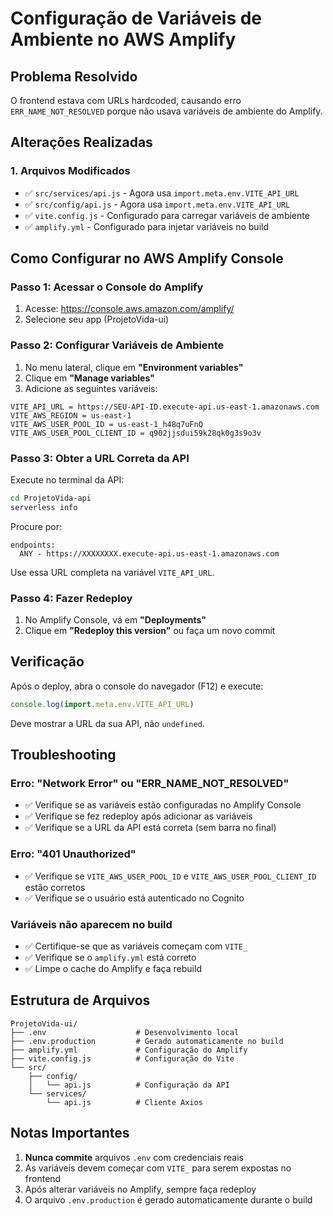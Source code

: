 # Configuração de Variáveis de Ambiente no AWS Amplify

## Problema Resolvido
O frontend estava com URLs hardcoded, causando erro `ERR_NAME_NOT_RESOLVED` porque não usava variáveis de ambiente do Amplify.

## Alterações Realizadas

### 1. Arquivos Modificados
- ✅ `src/services/api.js` - Agora usa `import.meta.env.VITE_API_URL`
- ✅ `src/config/api.js` - Agora usa `import.meta.env.VITE_API_URL`
- ✅ `vite.config.js` - Configurado para carregar variáveis de ambiente
- ✅ `amplify.yml` - Configurado para injetar variáveis no build

## Como Configurar no AWS Amplify Console

### Passo 1: Acessar o Console do Amplify
1. Acesse: https://console.aws.amazon.com/amplify/
2. Selecione seu app (ProjetoVida-ui)

### Passo 2: Configurar Variáveis de Ambiente
1. No menu lateral, clique em **"Environment variables"**
2. Clique em **"Manage variables"**
3. Adicione as seguintes variáveis:

```
VITE_API_URL = https://SEU-API-ID.execute-api.us-east-1.amazonaws.com
VITE_AWS_REGION = us-east-1
VITE_AWS_USER_POOL_ID = us-east-1_h48q7uFnQ
VITE_AWS_USER_POOL_CLIENT_ID = q902jjsdui59k28qk0g3s9o3v
```

### Passo 3: Obter a URL Correta da API
Execute no terminal da API:
```bash
cd ProjetoVida-api
serverless info
```

Procure por:
```
endpoints:
  ANY - https://XXXXXXXX.execute-api.us-east-1.amazonaws.com
```

Use essa URL completa na variável `VITE_API_URL`.

### Passo 4: Fazer Redeploy
1. No Amplify Console, vá em **"Deployments"**
2. Clique em **"Redeploy this version"** ou faça um novo commit

## Verificação

Após o deploy, abra o console do navegador (F12) e execute:
```javascript
console.log(import.meta.env.VITE_API_URL)
```

Deve mostrar a URL da sua API, não `undefined`.

## Troubleshooting

### Erro: "Network Error" ou "ERR_NAME_NOT_RESOLVED"
- ✅ Verifique se as variáveis estão configuradas no Amplify Console
- ✅ Verifique se fez redeploy após adicionar as variáveis
- ✅ Verifique se a URL da API está correta (sem barra no final)

### Erro: "401 Unauthorized"
- ✅ Verifique se `VITE_AWS_USER_POOL_ID` e `VITE_AWS_USER_POOL_CLIENT_ID` estão corretos
- ✅ Verifique se o usuário está autenticado no Cognito

### Variáveis não aparecem no build
- ✅ Certifique-se que as variáveis começam com `VITE_`
- ✅ Verifique se o `amplify.yml` está correto
- ✅ Limpe o cache do Amplify e faça rebuild

## Estrutura de Arquivos

```
ProjetoVida-ui/
├── .env                    # Desenvolvimento local
├── .env.production         # Gerado automaticamente no build
├── amplify.yml             # Configuração do Amplify
├── vite.config.js          # Configuração do Vite
└── src/
    ├── config/
    │   └── api.js          # Configuração da API
    └── services/
        └── api.js          # Cliente Axios
```

## Notas Importantes

1. **Nunca commite** arquivos `.env` com credenciais reais
2. As variáveis devem começar com `VITE_` para serem expostas no frontend
3. Após alterar variáveis no Amplify, sempre faça redeploy
4. O arquivo `.env.production` é gerado automaticamente durante o build
